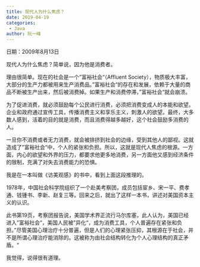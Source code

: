 ```yaml
---
title: 现代人为什么焦虑？
date: 2019-04-19
categories:
 - Java
author: 阮一峰
---
```


日期：2009年8月13日

现代人为什么焦虑？简单说，因为他是消费者。

理由很简单。现在的社会是一个”富裕社会“（Affluent Society），物质极大丰富，大部分的生产力都被用来生产消费品。”富裕社会“的存在和发展，依赖于大量的商品不断被生产出来，然后被消费掉。如果生产和消费停滞，”富裕社会“就会崩溃。

为了促进消费，就必须鼓励每个公民进行消费，必须把消费变成人的本能和欲望。企业和政府通过宣传工具，传播消费主义和享乐主义，刺激人的欲望。最终，大多数人感到，活着的目的就是消费，而且消费得越多越好，这个社会鼓励多消费的人。

一旦你不消费或者无力消费，就会被排挤到社会的边缘，受到其他人的鄙视。这就造成了”富裕社会“中，个人的紧张和负担。所以，这就是现代人焦虑的根源。一方面，内心的欲望和外界的压力，都要求他更多地消费，另一方面他又感到经济条件的限制，充满了对失去消费能力的恐惧。

我是在一本叫做《访美观感》的书中，看到上面这段推理的。

1978年，中国社会科学院组织了一个赴美考察团，成员包括宦乡、宋一平、费孝通、钱锺书、李新、赵复三等。回来之后，就出了这样一本书，讲述对美国资本主义的认识。

此书第19页，考察团报告说，美国学术界正流行马尔库塞，此人认为，美国已经进入”富裕社会“，美国人民被”异化“，成为消费工具，个人普遍存在紧张和负担。”尽管美国心理治疗十分普遍，但是人们的心理紧张压抑，其根源在于社会，并不是所谓心理治疗能消除的。这被称为由社会结构转化为个人心理结构的真正矛盾。“

我觉得，说得很有道理。
